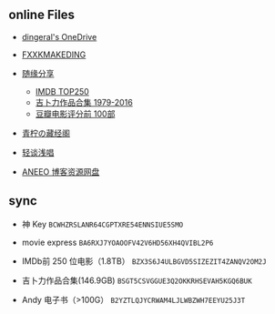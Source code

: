 <!-- - [琉璃](https://share.dingeral.workers.dev/) by dingeral -->

## online Files

- [dingeral's OneDrive](https://goodshare.dingeral.com/)

- [FXXKMAKEDING](https://node4.mkdmirror.workers.dev/)

- [随缘分享](https://syfx.herokuapp.com/syfx)
  - [IMDB TOP250](https://syfx.herokuapp.com/syfx/%E6%9C%AA%E5%BD%92%E6%A1%A3/IMDB%20TOP250/)
  - [吉卜力作品合集 1979-2016][2]
  - [豆瓣电影评分前 100部][豆瓣电影评分前100部]

- [青柠の藏经阁](https://spcn.cyanlemon.net/onedrive/)

- [轻谈浅唱](https://service-7ckf4l6w-1251814827.gz.apigw.tencentcs.com/release/OneManager-php/OneDrive1/%E8%A5%BF%E9%83%A8%E6%95%B0%E6%8D%AE/)

- [ANEEO 博客资源网盘](https://od.aneeo.com/home)

## sync

- 神 Key `BCWHZRSLANR64CGPTXRE54ENNSIUE5SMO`

- movie express `BA6RXJ7YOAOOFV42V6HD56XH4QVIBL2P6`

- IMDb前 250 位电影（1.8TB） `BZX3S6J4ULBGVD5SIZEZIT4ZANQV2OM2J`

- 吉卜力作品合集(146.9GB) `BSGT5CSVGGUE3Q2OKKRHSEVAH5KGQ6BUK`

- Andy 电子书（>100G） `B2YZTLQJYCRWAM4LJLWBZWH7EEYU25J3T`

[2]:https://syfx.herokuapp.com/syfx/%E6%9C%AA%E5%BD%92%E6%A1%A3/%E5%90%89%E5%8D%9C%E5%8A%9B%E4%BD%9C%E5%93%81%E5%90%88%E9%9B%861979-2016/
[豆瓣电影评分前100部]:https://syfx.herokuapp.com/syfx/%E6%9C%AA%E5%BD%92%E6%A1%A3/%E8%B1%86%E7%93%A3%E7%94%B5%E5%BD%B1%E8%AF%84%E5%88%86%E5%89%8D100%E9%83%A8/